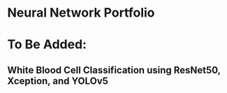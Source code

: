 # **Neural Network Portfolio**

# **To Be Added:**

## **White Blood Cell Classification using ResNet50, Xception, and YOLOv5**



